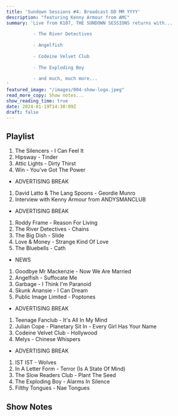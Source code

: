 ```yaml
---
title: 'Sundown Sessions #4: Broadcast DD MM YYYY'
description: "featuring Kenny Armour from AMC"
summary: 'Live from K107, THE SUNDOWN SESSIONS returns with...
 
          - The River Detectives
                    
          - Angelfish
          
          - Codeine Velvet Club
          
          - The Exploding Boy
          
          - and much, much more...
'
featured_image: "/images/004-show-logo.jpeg"
read_more_copy: Show notes...
show_reading_time: true
date: 2024-01-19T14:30:09Z
draft: false
---
```


## Playlist

1. The Silencers - I Can Feel It
2. Hipsway - Tinder
3. Attic Lights - Dirty Thirst
4. Win - You've Got The Power

- ADVERTISING BREAK

1. David Latto & The Lang Spoons - Geordie Munro
2. Interview with Kenny Armour from ANDYSMANCLUB

- ADVERTISING BREAK

1. Roddy Frame - Reason For Living
2. The River Detectives - Chains
3. The Big Dish - Slide
4. Love & Money - Strange Kind Of Love
5. The Bluebells - Cath

- NEWS

1. Goodbye Mr Mackenzie - Now We Are Married
2. Angelfish - Suffocate Me
3. Garbage - I Think I'm Paranoid
4. Skunk Anansie - I Can Dream
5. Public Image Limited - Poptones

- ADVERTISING BREAK

1. Teenage Fanclub - It's All In My Mind
2. Julian Cope - Planetary Sit In - Every Girl Has Your Name
3. Codeine Velvet Club - Hollywood
4. Melys - Chinese Whispers

- ADVERTISING BREAK

1. IST IST - Wolves
2. In A Letter Form -  Terror (Is A State Of Mind)
3. The Slow Readers Club - Plant The Seed
4. The Exploding Boy - Alarms In Silence
5. Filthy Tongues - Nae Tongues

## Show Notes 
